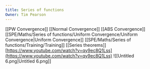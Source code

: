 ```yaml
---
title: Series of functions
Owner: Tim Pearson
---
```

[[PW Convergence]]
[[Normal Convergence]]
[[ABS Convergence]]
[[SPE/Maths/Series of functions/Uniform Convergence/Uniform Convergence|Uniform Convergence]]
[[SPE/Maths/Series of functions/Training/Training]]
[[Series theorems]]
[https://www.youtube.com/watch?v=qy9ec8Q1Lss](https://www.youtube.com/watch?v=qy9ec8Q1Lss)
![[Untitled 6.png|Untitled 6.png]]